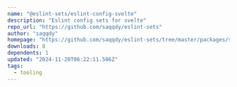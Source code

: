 ```yaml
---
name: "@eslint-sets/eslint-config-svelte"
description: "Eslint config sets for svelte"
repo_url: "https://github.com/saqqdy/eslint-sets"
author: "saqqdy"
homepage: "https://github.com/saqqdy/eslint-sets/tree/master/packages/svelte#readme"
downloads: 8
dependents: 1
updated: "2024-11-20T06:22:11.506Z"
tags: 
  - tooling
---
```

